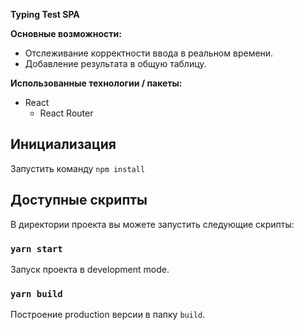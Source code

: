 **Typing Test SPA**  

__Основные возможности:__  

+ Отслеживание корректности ввода в реальном времени.
+ Добавление результата в общую таблицу.

**Использованные технологии / пакеты:**  

- React
    - React Router


## Инициализация  

Запустить команду `npm install`  

## Доступные скрипты  

В директории проекта вы можете запустить следующие скрипты:  

### `yarn start` 

Запуск проекта в development mode.<br />  

### `yarn build`  

Построение production версии в папку `build`.<br />  
